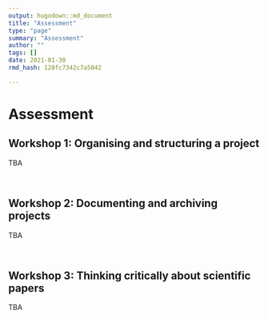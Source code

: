 ```yaml
---
output: hugodown::md_document
title: "Assessment"
type: "page"
summary: "Assessment"
author: ""
tags: []
date: 2021-01-30
rmd_hash: 128fc7342c7a5042

---
```


Assessment
==========

Workshop 1: Organising and structuring a project
------------------------------------------------

TBA

<br>

Workshop 2: Documenting and archiving projects
----------------------------------------------

TBA

<br>

Workshop 3: Thinking critically about scientific papers
-------------------------------------------------------

TBA

<br> <br>

